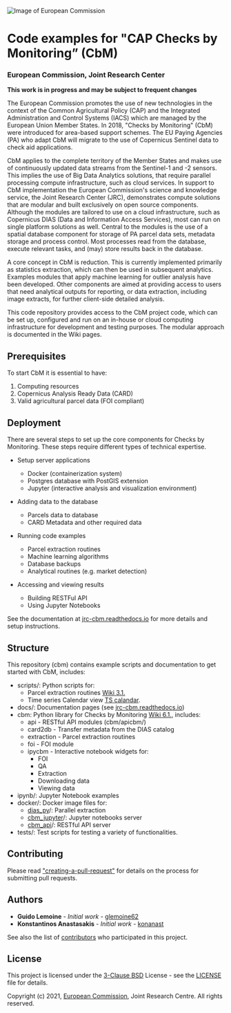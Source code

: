 ![Image of European Commission](https://github.com/ec-jrc/cbm/blob/main/docs/media/img/eu_science_hub.png)
# Code examples for "CAP Checks by Monitoring” (CbM)
### European Commission, Joint Research Center

**This work is in progress and may be subject to frequent changes**

The European Commission promotes the use of new technologies in the context of
the Common Agricultural Policy (CAP) and the Integrated Administration and
Control Systems (IACS) which are managed by the European Union Member States.
In 2018, "Checks by Monitoring" (CbM) were introduced for area-based support
schemes. The EU  Paying Agencies (PA) who adapt CbM will migrate to the use of
Copernicus Sentinel data to check aid applications.

CbM applies to the complete territory of the Member States and makes use of
continuously updated data streams from the Sentinel-1 and -2 sensors. This
implies the use of Big Data Analytics solutions, that require parallel
processing compute infrastructure, such as cloud services. In support to CbM
implementation the European Commission's science and knowledge service, the
Joint Research Center (JRC), demonstrates compute solutions that are modular
and built exclusively on open source components. Although the modules are
tailored to use on a cloud infrastructure, such as Copernicus DIAS (Data and
Information Access Services), most can run on single platform solutions as well.
Central to the modules is the use of a spatial database component for storage of
PA parcel data sets, metadata storage and process control. Most processes read
from the database, execute relevant tasks, and (may) store results back in the
database.

A core concept in CbM is reduction. This is currently implemented primarily as
statistics extraction, which can then be used in subsequent analytics. Examples
modules that apply machine learning for outlier analysis have been developed.
Other components are aimed at providing access to users that need analytical
outputs for reporting, or data extraction, including image extracts, for further
client-side detailed analysis.

This code repository provides access to the CbM project code, which can be set
up, configured and run on an in-house or cloud computing infrastructure for
development and testing purposes. The modular approach is documented in the Wiki
pages. 


## Prerequisites

To start CbM it is essential to have:

1. Computing resources
2. Copernicus Analysis Ready Data (CARD)
3. Valid agricultural parcel data (FOI compliant)


## Deployment

There are several steps to set up the core components for Checks by Monitoring.
These steps require different types of technical expertise. 

- Setup server applications
    - Docker (containerization system)
    - Postgres database with PostGIS extension
    - Jupyter (interactive analysis and visualization environment)


- Adding data to the database
    - Parcels data to database
    - CARD Metadata and other required data


- Running code examples
    - Parcel extraction routines
    - Machine learning algorithms
    - Database backups
    - Analytical routines (e.g. market detection)


- Accessing and viewing results
    - Building RESTFul API
    - Using Jupyter Notebooks


See the documentation at [jrc-cbm.readthedocs.io](https://jrc-cbm.readthedocs.io)
for more details and setup instructions.


## Structure

This repository (cbm) contains example scripts and documentation to get started
with  CbM, includes:

- scripts/: Python scripts for:
    - Parcel extraction routines [Wiki 3.1.](https://github.com/ec-jrc/cbm/wiki/3.1.-Parcel-extraction.-Parcel-extraction-routines-for-use-in-non-interactive-workflow)
    - Time series Calendar view [TS calandar](https://github.com/ec-jrc/cbm/tree/main/scripts/calendar_view).
- docs/: Documentation pages (see [jrc-cbm.readthedocs.io](https://jrc-cbm.readthedocs.io))
- cbm: Python library for Checks by Monitoring [Wiki 6.1.](https://github.com/ec-jrc/cbm/wiki/6.1.-CbM-Python-library.), includes:
    - api - RESTful API modules (cbm/apicbm/)
    - card2db - Transfer metadata from the DIAS catalog
    - extraction - Parcel extraction routines
    - foi - FOI module
    - ipycbm - Interactive notebook widgets for:
        - FOI
        - QA
        - Extraction
        - Downloading data
        - Viewing data
- ipynb/: Jupyter Notebook examples
- docker/: Docker image files for:
    - [dias_py](https://hub.docker.com/r/glemoine62/dias_py)/: Parallel extraction
    - [cbm_jupyter](https://hub.docker.com/r/gtcap/cbm_jupyter)/: Jupyter notebooks server
    - [cbm_api](https://hub.docker.com/r/gtcap/cbm_api)/: RESTful API server
- tests/: Test scripts for testing a variety of functionalities.


## Contributing

Please read ["creating-a-pull-request"](https://docs.github.com/en/github/collaborating-with-issues-and-pull-requests/creating-a-pull-request)
for details on the process for submitting pull requests.


## Authors

* **Guido Lemoine** - *Initial work* - [glemoine62](https://github.com/glemoine62)
* **Konstantinos Anastasakis** - *Initial work* - [konanast](https://github.com/konanast)

See also the list of [contributors](https://github.com/ec-jrc/cbm/contributors)
who participated in this project.


## License

This project is licensed under the [3-Clause BSD](https://opensource.org/licenses/BSD-3-Clause)
License - see the [LICENSE](LICENSE) file for details.


Copyright (c) 2021, [European Commission](https://ec.europa.eu/),
Joint Research Centre. All rights reserved.